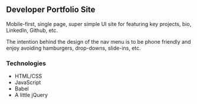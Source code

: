 ## Developer Portfolio Site

Mobile-first, single page, super simple UI site for featuring key projects, bio, LinkedIn, Github, etc.

The intention behind the design of the nav menu is to be phone friendly and enjoy avoiding hamburgers, drop-downs, slide-ins, etc.  

### Technologies

+ HTML/CSS
+ JavaScript
+ Babel
+ A little jQuery
